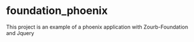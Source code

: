 # foundation_phoenix
This project is an example of a phoenix application with Zourb-Foundation and Jquery
